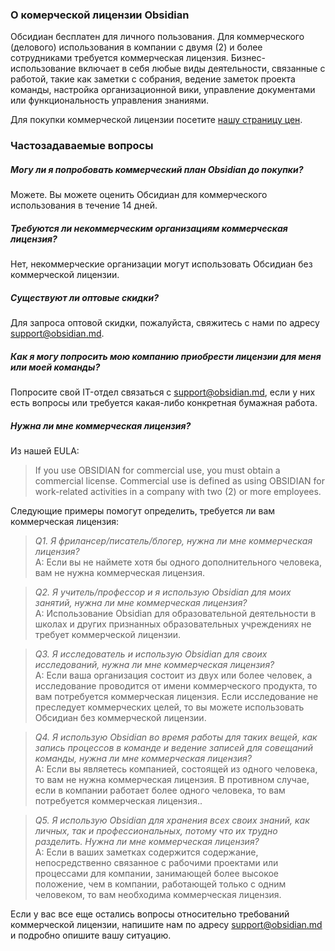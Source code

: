 ### О комерческой лицензии Obsidian

Обсидиан бесплатен для личного пользования. Для коммерческого (делового) использования в компании с двумя (2) и более сотрудниками требуется коммерческая лицензия. Бизнес-использование включает в себя любые виды деятельности, связанные с работой, такие как заметки с собрания, ведение заметок проекта команды, настройка организационной вики, управление документами или функциональность управления знаниями.

Для покупки коммерческой лицензии посетите [нашу страницу цен](https://obsidian.md/pricing).

### Частозадаваемые вопросы

##### Могу ли я попробовать коммерческий план Obsidian до покупки?

Можете. Вы можете оценить Обсидиан для коммерческого использования в течение 14 дней.

##### Требуются ли некоммерческим организациям коммерческая лицензия?

Нет, некоммерческие организации могут использовать Обсидиан без коммерческой лицензии.

##### Существуют ли оптовые скидки?

Для запроса оптовой скидки, пожалуйста, свяжитесь с нами по адресу support@obsidian.md.

##### Как я могу попросить мою компанию приобрести лицензии для меня или моей команды?

Попросите свой IT-отдел связаться с support@obsidian.md, если у них есть вопросы или требуется какая-либо конкретная бумажная работа.

##### Нужна ли мне коммерческая лицензия?

Из нашей EULA:

> If you use OBSIDIAN for commercial use, you must obtain a commercial license. Commercial use is defined as using OBSIDIAN for work-related activities in a company with two (2) or more employees.

Следующие примеры помогут определить, требуется ли вам коммерческая лицензия:

> *Q1. Я фрилансер/писатель/блогер, нужна ли мне коммерческая лицензия?*
> \
> A: Если вы не наймете хотя бы одного дополнительного человека, вам не нужна коммерческая лицензия.

> *Q2. Я учитель/профессор и я использую Obsidian для моих занятий, нужна ли мне коммерческая лицензия?*
> \
> A: Использование Obsidian для образовательной деятельности в школах и других признанных образовательных учреждениях не требует коммерческой лицензии. 

> *Q3. Я исследователь и использую Obsidian для своих исследований, нужна ли мне коммерческая лицензия?*
> \
> A: Если ваша организация состоит из двух или более человек, а исследование проводится от имени коммерческого продукта, то вам потребуется коммерческая лицензия. Если исследование не преследует коммерческих целей, то вы можете использовать Обсидиан без коммерческой лицензии.

> *Q4. Я использую Obsidian во время работы для таких вещей, как запись процессов в команде и ведение записей для совещаний команды, нужна ли мне коммерческая лицензия?*
> \
> A: Если вы являетесь компанией, состоящей из одного человека, то вам не нужна коммерческая лицензия. В противном случае, если в компании работает более одного человека, то вам потребуется коммерческая лицензия..

> *Q5. Я использую Obsidian для хранения всех своих знаний, как личных, так и профессиональных, потому что их трудно разделить. Нужна ли мне коммерческая лицензия?*
> \
> A: Если в ваших заметках содержится содержание, непосредственно связанное с рабочими проектами или процессами для компании, занимающей более высокое положение, чем в компании, работающей только с одним человеком, то вам необходима коммерческая лицензия.

Если у вас все еще остались вопросы относительно требований коммерческой лицензии, напишите нам по адресу support@obsidian.md и подробно опишите вашу ситуацию.